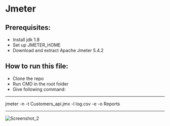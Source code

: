 # Jmeter
## Prerequisites:
* Install jdk 1.8
* Set up JMETER_HOME
* Download and extract Apache Jmeter 5.4.2
## How to run this file:
* Clone the repo
* Run CMD in the root folder
* Give following command:

---
jmeter -n -t Customers_api.jmx -l log.csv -e -o Reports 

---



![Screenshot_2](https://user-images.githubusercontent.com/71173675/147208453-bc40099f-13cf-47c0-8004-9f9155d00cea.png)
